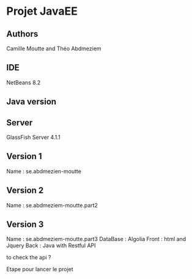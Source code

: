 # Projet JavaEE


## Authors
Camille Moutte and Théo Abdmeziem

## IDE
NetBeans 8.2

## Java version

## Server
GlassFish Server 4.1.1

## Version 1
Name : se.abdmezien-moutte
## Version 2
Name : se.abdmeziem-moutte.part2

## Version 3
Name : se.abdmeziem-moutte.part3
DataBase : Algolia
Front : html and Jquery
Back : Java with Restful API

to check the api ? 

Etape pour lancer le projet